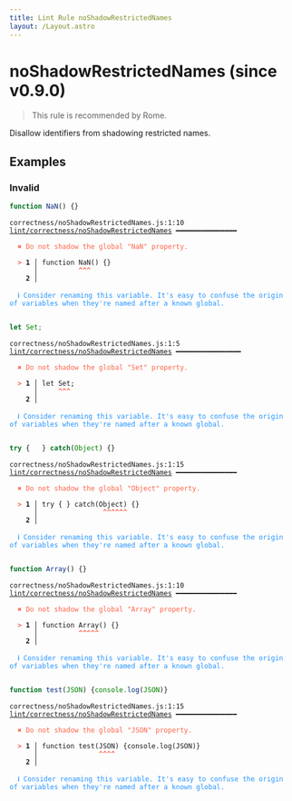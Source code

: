 ```yaml
---
title: Lint Rule noShadowRestrictedNames
layout: /Layout.astro
---
```


# noShadowRestrictedNames (since v0.9.0)

> This rule is recommended by Rome.

Disallow identifiers from shadowing restricted names.

## Examples

### Invalid

```jsx
function NaN() {}
```

<pre class="language-text"><code class="language-text">correctness/noShadowRestrictedNames.js:1:10 <a href="https://docs.rome.tools/lint/rules/noShadowRestrictedNames">lint/correctness/noShadowRestrictedNames</a> ━━━━━━━━━━━━━━━

<strong><span style="color: Tomato;">  </span></strong><strong><span style="color: Tomato;">✖</span></strong> <span style="color: Tomato;">Do not shadow the global &quot;NaN&quot; property.</span>
  
<strong><span style="color: Tomato;">  </span></strong><strong><span style="color: Tomato;">&gt;</span></strong> <strong>1 │ </strong>function NaN() {}
   <strong>   │ </strong>         <strong><span style="color: Tomato;">^</span></strong><strong><span style="color: Tomato;">^</span></strong><strong><span style="color: Tomato;">^</span></strong>
    <strong>2 │ </strong>
  
<strong><span style="color: rgb(38, 148, 255);">  </span></strong><strong><span style="color: rgb(38, 148, 255);">ℹ</span></strong> <span style="color: rgb(38, 148, 255);">Consider renaming this variable. It's easy to confuse the origin of variables when they're named after a known global.</span>
  
</code></pre>

```jsx
let Set;
```

<pre class="language-text"><code class="language-text">correctness/noShadowRestrictedNames.js:1:5 <a href="https://docs.rome.tools/lint/rules/noShadowRestrictedNames">lint/correctness/noShadowRestrictedNames</a> ━━━━━━━━━━━━━━━━

<strong><span style="color: Tomato;">  </span></strong><strong><span style="color: Tomato;">✖</span></strong> <span style="color: Tomato;">Do not shadow the global &quot;Set&quot; property.</span>
  
<strong><span style="color: Tomato;">  </span></strong><strong><span style="color: Tomato;">&gt;</span></strong> <strong>1 │ </strong>let Set;
   <strong>   │ </strong>    <strong><span style="color: Tomato;">^</span></strong><strong><span style="color: Tomato;">^</span></strong><strong><span style="color: Tomato;">^</span></strong>
    <strong>2 │ </strong>
  
<strong><span style="color: rgb(38, 148, 255);">  </span></strong><strong><span style="color: rgb(38, 148, 255);">ℹ</span></strong> <span style="color: rgb(38, 148, 255);">Consider renaming this variable. It's easy to confuse the origin of variables when they're named after a known global.</span>
  
</code></pre>

```jsx
try {	} catch(Object) {}
```

<pre class="language-text"><code class="language-text">correctness/noShadowRestrictedNames.js:1:15 <a href="https://docs.rome.tools/lint/rules/noShadowRestrictedNames">lint/correctness/noShadowRestrictedNames</a> ━━━━━━━━━━━━━━━

<strong><span style="color: Tomato;">  </span></strong><strong><span style="color: Tomato;">✖</span></strong> <span style="color: Tomato;">Do not shadow the global &quot;Object&quot; property.</span>
  
<strong><span style="color: Tomato;">  </span></strong><strong><span style="color: Tomato;">&gt;</span></strong> <strong>1 │ </strong>try {	} catch(Object) {}
   <strong>   │ </strong>     	        <strong><span style="color: Tomato;">^</span></strong><strong><span style="color: Tomato;">^</span></strong><strong><span style="color: Tomato;">^</span></strong><strong><span style="color: Tomato;">^</span></strong><strong><span style="color: Tomato;">^</span></strong><strong><span style="color: Tomato;">^</span></strong>
    <strong>2 │ </strong>
  
<strong><span style="color: rgb(38, 148, 255);">  </span></strong><strong><span style="color: rgb(38, 148, 255);">ℹ</span></strong> <span style="color: rgb(38, 148, 255);">Consider renaming this variable. It's easy to confuse the origin of variables when they're named after a known global.</span>
  
</code></pre>

```jsx
function Array() {}
```

<pre class="language-text"><code class="language-text">correctness/noShadowRestrictedNames.js:1:10 <a href="https://docs.rome.tools/lint/rules/noShadowRestrictedNames">lint/correctness/noShadowRestrictedNames</a> ━━━━━━━━━━━━━━━

<strong><span style="color: Tomato;">  </span></strong><strong><span style="color: Tomato;">✖</span></strong> <span style="color: Tomato;">Do not shadow the global &quot;Array&quot; property.</span>
  
<strong><span style="color: Tomato;">  </span></strong><strong><span style="color: Tomato;">&gt;</span></strong> <strong>1 │ </strong>function Array() {}
   <strong>   │ </strong>         <strong><span style="color: Tomato;">^</span></strong><strong><span style="color: Tomato;">^</span></strong><strong><span style="color: Tomato;">^</span></strong><strong><span style="color: Tomato;">^</span></strong><strong><span style="color: Tomato;">^</span></strong>
    <strong>2 │ </strong>
  
<strong><span style="color: rgb(38, 148, 255);">  </span></strong><strong><span style="color: rgb(38, 148, 255);">ℹ</span></strong> <span style="color: rgb(38, 148, 255);">Consider renaming this variable. It's easy to confuse the origin of variables when they're named after a known global.</span>
  
</code></pre>

```jsx
function test(JSON) {console.log(JSON)}
```

<pre class="language-text"><code class="language-text">correctness/noShadowRestrictedNames.js:1:15 <a href="https://docs.rome.tools/lint/rules/noShadowRestrictedNames">lint/correctness/noShadowRestrictedNames</a> ━━━━━━━━━━━━━━━

<strong><span style="color: Tomato;">  </span></strong><strong><span style="color: Tomato;">✖</span></strong> <span style="color: Tomato;">Do not shadow the global &quot;JSON&quot; property.</span>
  
<strong><span style="color: Tomato;">  </span></strong><strong><span style="color: Tomato;">&gt;</span></strong> <strong>1 │ </strong>function test(JSON) {console.log(JSON)}
   <strong>   │ </strong>              <strong><span style="color: Tomato;">^</span></strong><strong><span style="color: Tomato;">^</span></strong><strong><span style="color: Tomato;">^</span></strong><strong><span style="color: Tomato;">^</span></strong>
    <strong>2 │ </strong>
  
<strong><span style="color: rgb(38, 148, 255);">  </span></strong><strong><span style="color: rgb(38, 148, 255);">ℹ</span></strong> <span style="color: rgb(38, 148, 255);">Consider renaming this variable. It's easy to confuse the origin of variables when they're named after a known global.</span>
  
</code></pre>

